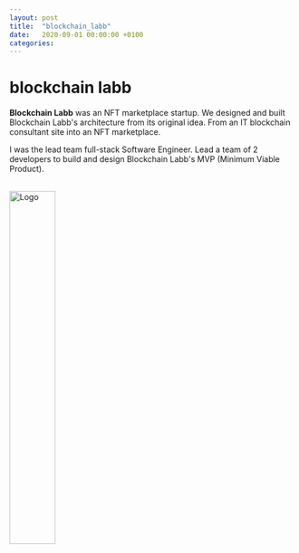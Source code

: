 ```yaml
---
layout: post
title:  "blockchain_labb"
date:   2020-09-01 00:00:00 +0100
categories:
---
```


# blockchain labb
**Blockchain Labb** was an NFT marketplace startup. We designed and built Blockchain Labb's architecture from its original idea. From an IT blockchain consultant site into an NFT marketplace.

I was the lead team full-stack Software Engineer. Lead a team of 2 developers to build and design Blockchain Labb's MVP (Minimum Viable Product). 

<br><img src="../../../assets/images/blockchain_labb_transparent.png" alt="Logo" width="40%"/>
